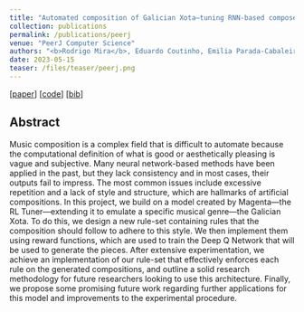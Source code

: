 ```yaml
---
title: "Automated composition of Galician Xota—tuning RNN-based composers for specific musical styles using deep Q-learning"
collection: publications
permalink: /publications/peerj
venue: "PeerJ Computer Science"
authors: "<b>Rodrigo Mira</b>, Eduardo Coutinho, Emilia Parada-Cabaleiro, Björn W Schuller"
date: 2023-05-15
teaser: /files/teaser/peerj.png
---
```


[[paper](https://peerj.com/articles/cs-1356/)] [[code](https://github.com/miraodasilva/GalicianXotaComposer)] [[bib](/files/bib/peerj.bib)]

## Abstract
Music composition is a complex field that is difficult to automate because the computational definition of what is good or aesthetically pleasing is vague and subjective. Many neural network-based methods have been applied in the past, but they lack consistency and in most cases, their outputs fail to impress. The most common issues include excessive repetition and a lack of style and structure, which are hallmarks of artificial compositions. In this project, we build on a model created by Magenta—the RL Tuner—extending it to emulate a specific musical genre—the Galician Xota. To do this, we design a new rule-set containing rules that the composition should follow to adhere to this style. We then implement them using reward functions, which are used to train the Deep Q Network that will be used to generate the pieces. After extensive experimentation, we achieve an implementation of our rule-set that effectively enforces each rule on the generated compositions, and outline a solid research methodology for future researchers looking to use this architecture. Finally, we propose some promising future work regarding further applications for this model and improvements to the experimental procedure.